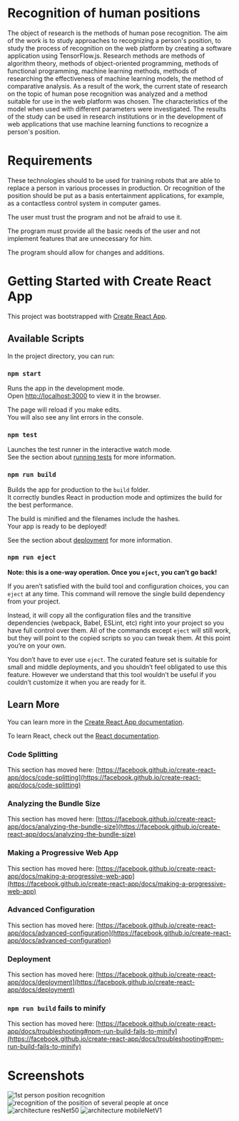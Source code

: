 # Recognition of human positions
The object of research is the methods of human pose recognition. The aim of the work is to study approaches to recognizing a person's position, to study the process of recognition on the web platform by creating a software application using TensorFlow.js. Research methods are methods of algorithm theory, methods of object-oriented programming, methods of functional programming, machine learning methods, methods of researching the effectiveness of machine learning models, the method of comparative analysis. As a result of the work, the current state of research on the topic of human pose recognition was analyzed and a method suitable for use in the web platform was chosen. The characteristics of the model when used with different parameters were investigated. The results of the study can be used in research institutions or in the development of web applications that use machine learning functions to recognize a person's position.

# Requirements
These technologies should to be used for training robots that are able to replace a person in various processes in production. Or recognition of the position should be put as a basis entertainment applications, for example, as a contactless control system in computer games.

The user must trust the program and not be afraid to use it.

The program must provide all the basic needs of the user and not implement features that are unnecessary for him.

The program should allow for changes and additions.

# Getting Started with Create React App

This project was bootstrapped with [Create React App](https://github.com/facebook/create-react-app).

## Available Scripts

In the project directory, you can run:

### `npm start`

Runs the app in the development mode.\
Open [http://localhost:3000](http://localhost:3000) to view it in the browser.

The page will reload if you make edits.\
You will also see any lint errors in the console.

### `npm test`

Launches the test runner in the interactive watch mode.\
See the section about [running tests](https://facebook.github.io/create-react-app/docs/running-tests) for more information.

### `npm run build`

Builds the app for production to the `build` folder.\
It correctly bundles React in production mode and optimizes the build for the best performance.

The build is minified and the filenames include the hashes.\
Your app is ready to be deployed!

See the section about [deployment](https://facebook.github.io/create-react-app/docs/deployment) for more information.

### `npm run eject`

**Note: this is a one-way operation. Once you `eject`, you can’t go back!**

If you aren’t satisfied with the build tool and configuration choices, you can `eject` at any time. This command will remove the single build dependency from your project.

Instead, it will copy all the configuration files and the transitive dependencies (webpack, Babel, ESLint, etc) right into your project so you have full control over them. All of the commands except `eject` will still work, but they will point to the copied scripts so you can tweak them. At this point you’re on your own.

You don’t have to ever use `eject`. The curated feature set is suitable for small and middle deployments, and you shouldn’t feel obligated to use this feature. However we understand that this tool wouldn’t be useful if you couldn’t customize it when you are ready for it.

## Learn More

You can learn more in the [Create React App documentation](https://facebook.github.io/create-react-app/docs/getting-started).

To learn React, check out the [React documentation](https://reactjs.org/).

### Code Splitting

This section has moved here: [https://facebook.github.io/create-react-app/docs/code-splitting](https://facebook.github.io/create-react-app/docs/code-splitting)

### Analyzing the Bundle Size

This section has moved here: [https://facebook.github.io/create-react-app/docs/analyzing-the-bundle-size](https://facebook.github.io/create-react-app/docs/analyzing-the-bundle-size)

### Making a Progressive Web App

This section has moved here: [https://facebook.github.io/create-react-app/docs/making-a-progressive-web-app](https://facebook.github.io/create-react-app/docs/making-a-progressive-web-app)

### Advanced Configuration

This section has moved here: [https://facebook.github.io/create-react-app/docs/advanced-configuration](https://facebook.github.io/create-react-app/docs/advanced-configuration)

### Deployment

This section has moved here: [https://facebook.github.io/create-react-app/docs/deployment](https://facebook.github.io/create-react-app/docs/deployment)

### `npm run build` fails to minify

This section has moved here: [https://facebook.github.io/create-react-app/docs/troubleshooting#npm-run-build-fails-to-minify](https://facebook.github.io/create-react-app/docs/troubleshooting#npm-run-build-fails-to-minify)

# Screenshots

![1st person position recognition](https://github.com/owner6/tfjs-diploma/blob/master/screenshots/photo_2022-09-06_02-51-03.jpg)
![recognition of the position of several people at once](https://github.com/owner6/tfjs-diploma/blob/master/screenshots/photo_2022-09-06_02-51-03%20(2).jpg)
![architecture resNet50](https://github.com/owner6/tfjs-diploma/blob/master/screenshots/photo_2022-09-06_02-56-46.jpg)
![architecture mobileNetV1](https://github.com/owner6/tfjs-diploma/blob/master/screenshots/photo_2022-09-06_02-57-10.jpg)

